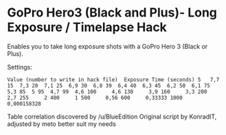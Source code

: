 # GoPro Hero3 (Black and Plus)- Long Exposure / Timelapse Hack

Enables you to take long exposure shots with a GoPro Hero 3 (Black or Plus).

Settings:

``Value (number to write in hack file) 	Exposure Time (seconds)
5 	7,7
15 	7,3
20 	7,1
25 	6,9
30 	6,8
39 	6,4
40 	6,3
45 	6,2
50 	6,1
75 	5,3
85 	5
95 	4,7
99 	4,6
100 	4,6
130 	3,9
160 	3,3
200 	2,7
255 	2
400 	1
500 	0,56
600 	0,33333
1000 	0,000158328
``

Table correlation discovered by /u/BlueEdition
Original script by KonradIT, adjusted by meto better suit my needs
